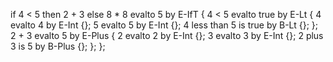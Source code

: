 if 4 < 5 then 2 + 3 else 8 * 8 evalto 5 by E-IfT {
    4 < 5 evalto true by E-Lt {
        4 evalto 4 by E-Int {};
        5 evalto 5 by E-Int {};
        4 less than 5 is true by B-Lt {};
    };
    2 + 3 evalto 5 by E-Plus {
        2 evalto 2 by E-Int {};
        3 evalto 3 by E-Int {};
        2 plus 3 is 5 by B-Plus {};
    };
};